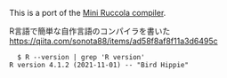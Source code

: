This is a port of the [Mini Ruccola compiler](https://github.com/sonota88/vm2gol-v2).

R言語で簡単な自作言語のコンパイラを書いた  
https://qiita.com/sonota88/items/ad58f8af8f11a3d6495c

```
  $ R --version | grep 'R version'
R version 4.1.2 (2021-11-01) -- "Bird Hippie"
```
